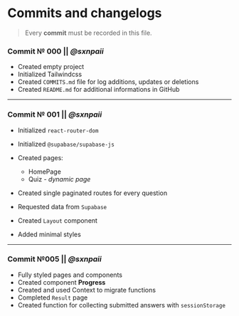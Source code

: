 # Commits and changelogs

> Every **commit** must be recorded in this file.


### Commit № 000 || _@sxnpaii_

- Created empty project
- Initialized Tailwindcss
- Created `COMMITS.md` file for log additions, updates or deletions
- Created `README.md` for additional informations in GitHub

---

### Commit № 001 || _@sxnpaii_

- Initialized `react-router-dom`
- Initialized `@supabase/supabase-js`
- Created pages:

  - HomePage
  - Quiz - _dynamic page_
  
- Created single paginated routes for every question
- Requested data from `Supabase`
- Created `Layout` component
- Added minimal styles

---

### Commit №005 || _@sxnpaii_

- Fully styled pages and components
- Created component **Progress**
- Created and used Context to migrate functions
- Completed `Result` page
- Created function for collecting submitted answers with `sessionStorage`
